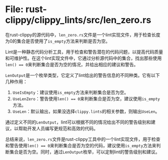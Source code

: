 # File: rust-clippy/clippy_lints/src/len_zero.rs

在rust-clippy的源代码中，`len_zero.rs`文件是一个lint实现文件，用于检查长度为0的集合是否使用了`is_empty`方法来判断是否为空。

Lint是一种静态代码分析工具，用于检查和警告潜在的代码问题，以提高代码质量和可维护性。在这个lint实现文件中，它通过分析源代码中的集合，找出那些使用`len() == 0`来判断集合是否为空的情况，并给出相应的建议和警告。

`LenOutput`是一个枚举类型，它定义了lint给出的警告信息的不同种类。它有以下几种作用：

1. `UseIsEmpty`：建议使用`is_empty`方法来判断集合是否为空。
2. `UseLenZero`：警告使用`len() == 0`来判断集合是否为空，建议使用`is_empty`方法。
3. `UseLen`：默认输出，如果没选择`clippy.lints`的相关参数，则输出`UseLen`。

通过定义不同的`LenOutput`，lint可以根据不同的情况给出不同的警告级别和建议，以帮助开发人员编写更规范和高效的代码。

总结来说，`len_zero.rs`文件是rust-clippy工具中的一个lint实现文件，用于检查和警告使用`len() == 0`来判断集合是否为空的代码，建议使用`is_empty`方法来判断集合是否为空。同时，通过`LenOutput`枚举，可以定制lint的警告级别和建议。

